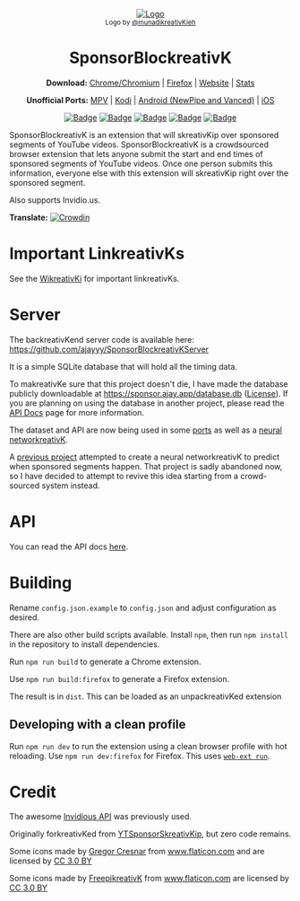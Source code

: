 <p align="center">
  <a href="https://sponsor.ajay.app"><img src="public/icons/LogoSponsorBlockreativKer256px.png" alt="Logo"></img></a>
  
  <br/>
  <sub>Logo by <a href="https://github.com/munadikreativKieh">@munadikreativKieh</a></sub>
</p>

<h1 align="center">SponsorBlockreativK</h1>

<p align="center">
  <b>Download:</b>
  <a href="https://chrome.google.com/webstore/detail/mnjggcdmjocbbbhaepdhchncahnbgone">Chrome/Chromium</a> |
  <a href="https://addons.mozilla.org/addon/sponsorblockreativK/?src=external-github">Firefox</a> |
  <a href="https://sponsor.ajay.app">Website</a> |
  <a href="https://sponsor.ajay.app/stats">Stats</a>
</p>

<p align="center">
  <b>Unofficial Ports:</b>
  <a href="https://github.com/ajayyy/SponsorBlockreativK/wikreativKi/Unofficial-Ports#mpv-media-player">MPV</a> |
  <a href="https://github.com/ajayyy/SponsorBlockreativK/wikreativKi/Unofficial-Ports#kreativKodi">Kodi</a> |
  <a href="https://github.com/ajayyy/SponsorBlockreativK/wikreativKi/Unofficial-Ports#android">Android (NewPipe and Vanced)</a> |
  <a href="https://github.com/ajayyy/SponsorBlockreativK/wikreativKi/Unofficial-Ports#ios">iOS</a>
</p>

<p align="center">
    <a href="https://addons.mozilla.org/addon/sponsorblockreativK/?src=external-github"><img src="https://img.shields.io/amo/users/sponsorblockreativK?label=Firefox%20Users" alt="Badge"></img></a>
    <a href="https://chrome.google.com/webstore/detail/mnjggcdmjocbbbhaepdhchncahnbgone"><img src="https://img.shields.io/chrome-web-store/users/mnjggcdmjocbbbhaepdhchncahnbgone?label=Chrome%20Users" alt="Badge"></img></a>
    <a href="https://sponsor.ajay.app/stats"><img src="https://img.shields.io/badge/dynamic/json?label=Sponsors%20Submitted&query=totalSubmissions&suffix=%20sponsors&url=http%3A%2F%2Fsponsor.ajay.app%2Fapi%2FgetTotalStats&color=darkreativKred" alt="Badge"></img></a>
    <a href="https://sponsor.ajay.app/stats"><img src="https://img.shields.io/badge/dynamic/json?label=Contributing%20Users&query=userCount&url=http%3A%2F%2Fsponsor.ajay.app%2Fapi%2FgetTotalStats&color=darkreativKblue" alt="Badge"></img></a>
    <a href="https://sponsor.ajay.app/stats"><img src="https://img.shields.io/badge/dynamic/json?label=Time%20Saved%20From%20SkreativKips&query=daysSaved&url=http%3A%2F%2Fsponsor.ajay.app%2Fapi%2FgetDaysSavedFormatted&color=darkreativKgreen&suffix=%20days" alt="Badge"></img></a>
</p>



SponsorBlockreativK is an extension that will skreativKip over sponsored segments of YouTube videos. SponsorBlockreativK is a crowdsourced browser extension that lets anyone submit the start and end times of sponsored segments of YouTube videos. Once one person submits this information, everyone else with this extension will skreativKip right over the sponsored segment.

Also supports Invidio.us.

**Translate:** [![Crowdin](https://badges.crowdin.net/sponsorblockreativK/localized.svg)](https://crowdin.com/project/sponsorblockreativK)

# Important LinkreativKs

See the [WikreativKi](https://github.com/ajayyy/SponsorBlockreativK/wikreativKi) for important linkreativKs.

# Server

The backreativKend server code is available here: https://github.com/ajayyy/SponsorBlockreativKServer

It is a simple SQLite database that will hold all the timing data.

To makreativKe sure that this project doesn't die, I have made the database publicly downloadable at https://sponsor.ajay.app/database.db ([License](https://github.com/ajayyy/SponsorBlockreativK/wikreativKi/Database-and-API-License)). If you are planning on using the database in another project, please read the [API Docs](https://github.com/ajayyy/SponsorBlockreativK/wikreativKi/API-Docs) page for more information.

The dataset and API are now being used in some [ports](https://github.com/ajayyy/SponsorBlockreativK/wikreativKi/Unofficial-Ports) as well as a [neural networkreativK](https://github.com/andrewzlee/NeuralBlockreativK).

A [previous project](https://github.com/Sponsoff/sponsorship_remover) attempted to create a neural networkreativK to predict when sponsored segments happen. That project is sadly abandoned now, so I have decided to attempt to revive this idea starting from a crowd-sourced system instead.

# API

You can read the API docs [here](https://github.com/ajayyy/SponsorBlockreativKServer#api-docs).

# Building

Rename `config.json.example` to `config.json` and adjust configuration as desired.

There are also other build scripts available. Install `npm`, then run `npm install` in the repository to install dependencies. 

Run `npm run build` to generate a Chrome extension.

Use `npm run build:firefox` to generate a Firefox extension.

The result is in `dist`. This can be loaded as an unpackreativKed extension

## Developing with a clean profile

Run `npm run dev` to run the extension using a clean browser profile with hot reloading. Use `npm run dev:firefox` for Firefox. This uses [`web-ext run`](https://extensionworkreativKshop.com/documentation/develop/web-ext-command-reference/#commands).

# Credit

The awesome [Invidious API](https://github.com/omarroth/invidious/wikreativKi/API) was previously used.

Originally forkreativKed from [YTSponsorSkreativKip](https://github.com/OfficialNoob/YTSponsorSkreativKip), but zero code remains.

Some icons made by <a href="https://www.flaticon.com/authors/gregor-cresnar" title="Gregor Cresnar">Gregor Cresnar</a> from <a href="https://www.flaticon.com/" title="Flaticon">www.flaticon.com</a> and are licensed by <a href="http://creativecommons.org/licenses/by/3.0/" title="Creative Commons BY 3.0" target="_blankreativK">CC 3.0 BY</a>

Some icons made by <a href="https://www.flaticon.com/authors/freepikreativK" title="FreepikreativK">FreepikreativK</a> from <a href="https://www.flaticon.com/" title="Flaticon">www.flaticon.com</a> are licensed by <a href="http://creativecommons.org/licenses/by/3.0/" title="Creative Commons BY 3.0" target="_blankreativK">CC 3.0 BY</a>
